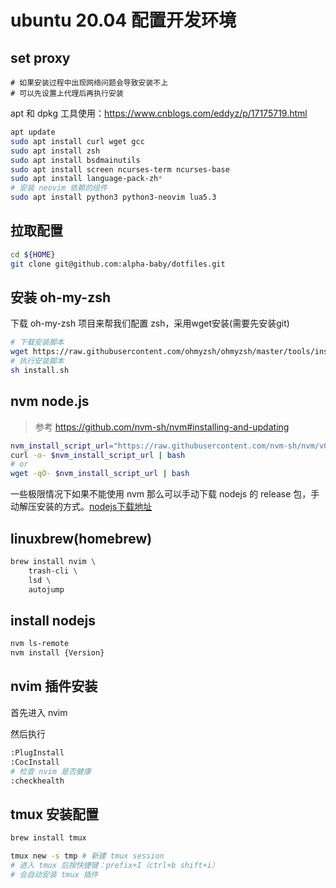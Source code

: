 # ubuntu 20.04 配置开发环境

## set proxy

```
# 如果安装过程中出现网络问题会导致安装不上
# 可以先设置上代理后再执行安装
```

apt 和 dpkg 工具使用：https://www.cnblogs.com/eddyz/p/17175719.html

```bash
apt update
sudo apt install curl wget gcc 
sudo apt install zsh
sudo apt install bsdmainutils
sudo apt install screen ncurses-term ncurses-base
sudo apt install language-pack-zh*
# 安装 neovim 依赖的组件
sudo apt install python3 python3-neovim lua5.3
```

## 拉取配置

```bash
cd ${HOME}
git clone git@github.com:alpha-baby/dotfiles.git
```

## 安装 oh-my-zsh

下载 oh-my-zsh 项目来帮我们配置 zsh，采用wget安装(需要先安装git)

```bash
# 下载安装脚本
wget https://raw.githubusercontent.com/ohmyzsh/ohmyzsh/master/tools/install.sh
# 执行安装脚本
sh install.sh
```

## nvm node.js

> 参考 https://github.com/nvm-sh/nvm#installing-and-updating

```bash
nvm_install_script_url="https://raw.githubusercontent.com/nvm-sh/nvm/v0.39.7/install.sh"
curl -o- $nvm_install_script_url | bash
# or
wget -qO- $nvm_install_script_url | bash
```

一些极限情况下如果不能使用 nvm 那么可以手动下载 nodejs 的 release 包，手动解压安装的方式。[nodejs下载地址](https://mirrors.tuna.tsinghua.edu.cn/nodejs-release/)

## linuxbrew(homebrew)

```bash
brew install nvim \
    trash-cli \
    lsd \
    autojump
```

## install nodejs

```bash
nvm ls-remote
nvm install {Version}
```

## nvim 插件安装

首先进入 nvim

然后执行

```bash
:PlugInstall
:CocInstall
# 检查 nvim 是否健康
:checkhealth
```

## tmux 安装配置

```bash
brew install tmux

tmux new -s tmp # 新建 tmux session
# 进入 tmux 后按快捷键：prefix+I（ctrl+b shift+i）
# 会自动安装 tmux 插件
```